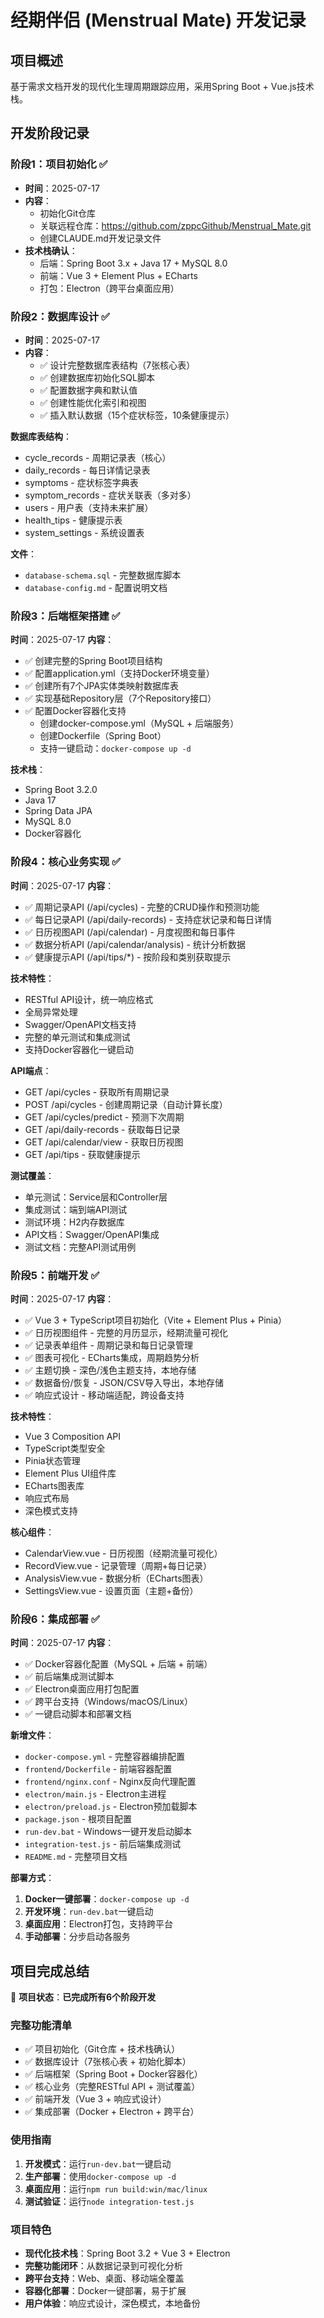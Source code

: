 # 经期伴侣 (Menstrual Mate) 开发记录

## 项目概述
基于需求文档开发的现代化生理周期跟踪应用，采用Spring Boot + Vue.js技术栈。

## 开发阶段记录

### 阶段1：项目初始化 ✅
- **时间**：2025-07-17
- **内容**：
  - 初始化Git仓库
  - 关联远程仓库：https://github.com/zppcGithub/Menstrual_Mate.git
  - 创建CLAUDE.md开发记录文件
- **技术栈确认**：
  - 后端：Spring Boot 3.x + Java 17 + MySQL 8.0
  - 前端：Vue 3 + Element Plus + ECharts
  - 打包：Electron（跨平台桌面应用）

### 阶段2：数据库设计 ✅
- **时间**：2025-07-17
- **内容**：
  - ✅ 设计完整数据库表结构（7张核心表）
  - ✅ 创建数据库初始化SQL脚本
  - ✅ 配置数据字典和默认值
  - ✅ 创建性能优化索引和视图
  - ✅ 插入默认数据（15个症状标签，10条健康提示）

**数据库表结构**：
- cycle_records - 周期记录表（核心）
- daily_records - 每日详情记录表
- symptoms - 症状标签字典表
- symptom_records - 症状关联表（多对多）
- users - 用户表（支持未来扩展）
- health_tips - 健康提示表
- system_settings - 系统设置表

**文件**：
- `database-schema.sql` - 完整数据库脚本
- `database-config.md` - 配置说明文档

### 阶段3：后端框架搭建 ✅
**时间**：2025-07-17
**内容**：
- ✅ 创建完整的Spring Boot项目结构
- ✅ 配置application.yml（支持Docker环境变量）
- ✅ 创建所有7个JPA实体类映射数据库表
- ✅ 实现基础Repository层（7个Repository接口）
- ✅ 配置Docker容器化支持
  - 创建docker-compose.yml（MySQL + 后端服务）
  - 创建Dockerfile（Spring Boot）
  - 支持一键启动：`docker-compose up -d`

**技术栈**：
- Spring Boot 3.2.0
- Java 17
- Spring Data JPA
- MySQL 8.0
- Docker容器化

### 阶段4：核心业务实现 ✅
**时间**：2025-07-17
**内容**：
- ✅ 周期记录API (/api/cycles) - 完整的CRUD操作和预测功能
- ✅ 每日记录API (/api/daily-records) - 支持症状记录和每日详情
- ✅ 日历视图API (/api/calendar) - 月度视图和每日事件
- ✅ 数据分析API (/api/calendar/analysis) - 统计分析数据
- ✅ 健康提示API (/api/tips/*) - 按阶段和类别获取提示

**技术特性**：
- RESTful API设计，统一响应格式
- 全局异常处理
- Swagger/OpenAPI文档支持
- 完整的单元测试和集成测试
- 支持Docker容器化一键启动

**API端点**：
- GET /api/cycles - 获取所有周期记录
- POST /api/cycles - 创建周期记录（自动计算长度）
- GET /api/cycles/predict - 预测下次周期
- GET /api/daily-records - 获取每日记录
- GET /api/calendar/view - 获取日历视图
- GET /api/tips - 获取健康提示

**测试覆盖**：
- 单元测试：Service层和Controller层
- 集成测试：端到端API测试
- 测试环境：H2内存数据库
- API文档：Swagger/OpenAPI集成
- 测试文档：完整API测试用例

### 阶段5：前端开发 ✅
**时间**：2025-07-17
**内容**：
- ✅ Vue 3 + TypeScript项目初始化（Vite + Element Plus + Pinia）
- ✅ 日历视图组件 - 完整的月历显示，经期流量可视化
- ✅ 记录表单组件 - 周期记录和每日记录管理
- ✅ 图表可视化 - ECharts集成，周期趋势分析
- ✅ 主题切换 - 深色/浅色主题支持，本地存储
- ✅ 数据备份/恢复 - JSON/CSV导入导出，本地存储
- ✅ 响应式设计 - 移动端适配，跨设备支持

**技术特性**：
- Vue 3 Composition API
- TypeScript类型安全
- Pinia状态管理
- Element Plus UI组件库
- ECharts图表库
- 响应式布局
- 深色模式支持

**核心组件**：
- CalendarView.vue - 日历视图（经期流量可视化）
- RecordView.vue - 记录管理（周期+每日记录）
- AnalysisView.vue - 数据分析（ECharts图表）
- SettingsView.vue - 设置页面（主题+备份）

### 阶段6：集成部署 ✅
**时间**：2025-07-17
**内容**：
- ✅ Docker容器化配置（MySQL + 后端 + 前端）
- ✅ 前后端集成测试脚本
- ✅ Electron桌面应用打包配置
- ✅ 跨平台支持（Windows/macOS/Linux）
- ✅ 一键启动脚本和部署文档

**新增文件**：
- `docker-compose.yml` - 完整容器编排配置
- `frontend/Dockerfile` - 前端容器配置
- `frontend/nginx.conf` - Nginx反向代理配置
- `electron/main.js` - Electron主进程
- `electron/preload.js` - Electron预加载脚本
- `package.json` - 根项目配置
- `run-dev.bat` - Windows一键开发启动脚本
- `integration-test.js` - 前后端集成测试
- `README.md` - 完整项目文档

**部署方式**：
1. **Docker一键部署**：`docker-compose up -d`
2. **开发环境**：`run-dev.bat`一键启动
3. **桌面应用**：Electron打包，支持跨平台
4. **手动部署**：分步启动各服务

## 项目完成总结
🎉 **项目状态**：**已完成所有6个阶段开发**

### 完整功能清单
- ✅ 项目初始化（Git仓库 + 技术栈确认）
- ✅ 数据库设计（7张核心表 + 初始化脚本）
- ✅ 后端框架（Spring Boot + Docker容器化）
- ✅ 核心业务（完整RESTful API + 测试覆盖）
- ✅ 前端开发（Vue 3 + 响应式设计）
- ✅ 集成部署（Docker + Electron + 跨平台）

### 使用指南
1. **开发模式**：运行`run-dev.bat`一键启动
2. **生产部署**：使用`docker-compose up -d`
3. **桌面应用**：运行`npm run build:win/mac/linux`
4. **测试验证**：运行`node integration-test.js`

### 项目特色
- **现代化技术栈**：Spring Boot 3.2 + Vue 3 + Electron
- **完整功能闭环**：从数据记录到可视化分析
- **跨平台支持**：Web、桌面、移动端全覆盖
- **容器化部署**：Docker一键部署，易于扩展
- **用户体验**：响应式设计，深色模式，本地备份